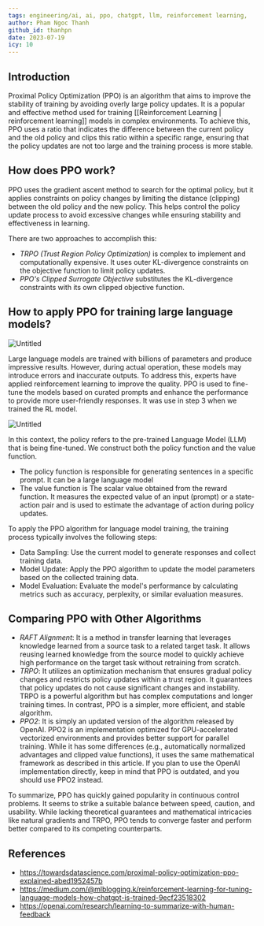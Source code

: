 ```yaml
---
tags: engineering/ai, ai, ppo, chatgpt, llm, reinforcement learning, 
author: Pham Ngoc Thanh
github_id: thanhpn
date: 2023-07-19
icy: 10
---
```


## Introduction
Proximal Policy Optimization (PPO) is an algorithm that aims to improve the stability of training by avoiding overly large policy updates. It is a popular and effective method used for training [[Reinforcement Learning | reinforcement learning]] models in complex environments. To achieve this, PPO uses a ratio that indicates the difference between the current policy and the old policy and clips this ratio within a specific range, ensuring that the policy updates are not too large and the training process is more stable.

## How does PPO work?

PPO uses the gradient ascent method to search for the optimal policy, but it applies constraints on policy changes by limiting the distance (clipping) between the old policy and the new policy. This helps control the policy update process to avoid excessive changes while ensuring stability and effectiveness in learning.

There are two approaches to accomplish this:

- *TRPO (Trust Region Policy Optimization)* is complex to implement and computationally expensive. It uses outer KL-divergence constraints on the objective function to limit policy updates.
- *PPO's Clipped Surrogate Objective* substitutes the KL-divergence constraints with its own clipped objective function.

## How to apply PPO for training large language models?

![Untitled](https://s3-us-west-2.amazonaws.com/secure.notion-static.com/3f81629c-394e-495c-bf9a-882e1f386f8f/Untitled.png)

Large language models are trained with billions of parameters and produce impressive results. However, during actual operation, these models may introduce errors and inaccurate outputs. To address this, experts have applied reinforcement learning to improve the quality. PPO is used to fine-tune the models based on curated prompts and enhance the performance to provide more user-friendly responses. It was use in step 3 when we trained the RL model.

![Untitled](https://s3-us-west-2.amazonaws.com/secure.notion-static.com/0fe3e543-d8af-4a9a-b9f3-22f3db148dfe/Untitled.png)

In this context, the policy refers to the pre-trained Language Model (LLM) that is being fine-tuned. We construct both the policy function and the value function.

- The policy function is responsible for generating sentences in a specific prompt. It can be a large language model
- The value function is The scalar value obtained from the reward function. It measures the expected value of an input (prompt) or a state-action pair and is used to estimate the advantage of action during policy updates.

To apply the PPO algorithm for language model training, the training process typically involves the following steps:

- Data Sampling: Use the current model to generate responses and collect training data.
- Model Update: Apply the PPO algorithm to update the model parameters based on the collected training data.
- Model Evaluation: Evaluate the model's performance by calculating metrics such as accuracy, perplexity, or similar evaluation measures.

## Comparing PPO with Other Algorithms

- *RAFT Alignment*: It is a method in transfer learning that leverages knowledge learned from a source task to a related target task. It allows reusing learned knowledge from the source model to quickly achieve high performance on the target task without retraining from scratch.
- *TRPO*: It utilizes an optimization mechanism that ensures gradual policy changes and restricts policy updates within a trust region. It guarantees that policy updates do not cause significant changes and instability. TRPO is a powerful algorithm but has complex computations and longer training times. In contrast, PPO is a simpler, more efficient, and stable algorithm.
- *PPO2*: It is simply an updated version of the algorithm released by OpenAI. PPO2 is an implementation optimized for GPU-accelerated vectorized environments and provides better support for parallel training. While it has some differences (e.g., automatically normalized advantages and clipped value functions), it uses the same mathematical framework as described in this article. If you plan to use the OpenAI implementation directly, keep in mind that PPO is outdated, and you should use PPO2 instead.

To summarize, PPO has quickly gained popularity in continuous control problems. It seems to strike a suitable balance between speed, caution, and usability. While lacking theoretical guarantees and mathematical intricacies like natural gradients and TRPO, PPO tends to converge faster and perform better compared to its competing counterparts.

## References

- https://towardsdatascience.com/proximal-policy-optimization-ppo-explained-abed1952457b
- https://medium.com/@mlblogging.k/reinforcement-learning-for-tuning-language-models-how-chatgpt-is-trained-9ecf23518302
- https://openai.com/research/learning-to-summarize-with-human-feedback